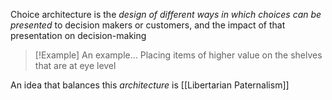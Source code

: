 Choice architecture is the *design of different ways in which choices can be presented* to decision makers or customers, and the impact of that presentation on decision-making

> [!Example] An example...
> Placing items of higher value on the shelves that are at eye level

An idea that balances this *architecture* is [[Libertarian Paternalism]]
